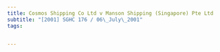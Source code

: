 ```yaml
---
title: Cosmos Shipping Co Ltd v Manson Shipping (Singapore) Pte Ltd 
subtitle: "[2001] SGHC 176 / 06\_July\_2001"
tags:


---
```



